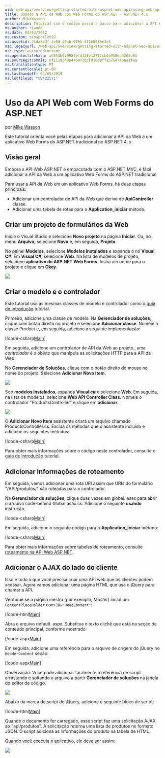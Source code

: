 ```yaml
---
uid: web-api/overview/getting-started-with-aspnet-web-api/using-web-api-with-aspnet-web-forms
title: Usando a API da Web com Web Forms do ASP.NET - ASP.NET 4.x
author: MikeWasson
description: Tutorial com o código passo a passo para adicionar a API da Web a um aplicativo de formulários do ASP.NET para ASP.NET 4. x
ms.author: riande
ms.date: 04/03/2012
ms.custom: seoapril2019
ms.assetid: 25da8c3f-4e90-4946-9765-4f160985e1e4
msc.legacyurl: /web-api/overview/getting-started-with-aspnet-web-api/using-web-api-with-aspnet-web-forms
msc.type: authoredcontent
ms.openlocfilehash: ae553b62998fefd128e12711cbde958ea42d8c63
ms.sourcegitcommit: 0f1119340e4464720cfd16d0ff15764746ea1fea
ms.translationtype: MT
ms.contentlocale: pt-BR
ms.lasthandoff: 04/09/2019
ms.locfileid: "59422571"
---
```

# <a name="using-web-api-with-aspnet-web-forms"></a>Uso da API Web com Web Forms do ASP.NET

por [Mike Wasson](https://github.com/MikeWasson)

Este tutorial orienta você pelas etapas para adicionar a API da Web a um aplicativo Web Forms do ASP.NET tradicional no ASP.NET 4. x. 

## <a name="overview"></a>Visão geral

Embora a API Web ASP.NET é empacotada com o ASP.NET MVC, é fácil adicionar a API da Web a um aplicativo Web Forms do ASP.NET tradicional.

Para usar a API da Web em um aplicativo Web Forms, há duas etapas principais:

- Adicionar um controlador de API da Web que deriva de **ApiController** classe.
- Adicionar uma tabela de rotas para o **Application\_iniciar** método.

## <a name="create-a-web-forms-project"></a>Criar um projeto de formulários da Web

Inicie o Visual Studio e selecione **Novo projeto** na página **Iniciar**. Ou, no menu **Arquivo**, selecione **Novo** e, em seguida, **Projeto**.

No painel **Modelos**, selecione **Modelos Instalados** e expanda o nó **Visual C#**. Em **Visual C#**, selecione **Web**. Na lista de modelos de projeto, selecione **aplicativo do ASP.NET Web Forms**. Insira um nome para o projeto e clique em **Okey**.

![](using-web-api-with-aspnet-web-forms/_static/image1.png)

## <a name="create-the-model-and-controller"></a>Criar o modelo e o controlador

Este tutorial usa as mesmas classes de modelo e controlador como o [guia de Introdução](tutorial-your-first-web-api.md) tutorial.

Primeiro, adicione uma classe de modelo. Na **Gerenciador de soluções**, clique com botão direito no projeto e selecione **Adicionar classe**. Nomeie a classe Product e, em seguida, adicione a seguinte implementação:

[!code-csharp[Main](using-web-api-with-aspnet-web-forms/samples/sample1.cs)]

Em seguida, adicione um controlador de API da Web ao projeto., uma *controlador* é o objeto que manipula as solicitações HTTP para a API da Web.

No **Gerenciador de Soluções**, clique com o botão direito do mouse no nome do projeto. Selecione **Adicionar Novo Item**.

![](using-web-api-with-aspnet-web-forms/_static/image2.png)

Sob **modelos instalados**, expanda **Visual c#** e selecione **Web**. Em seguida, na lista de modelos, selecione **Web API Controller Class**. Nomeie o controlador "ProductsController" e clique em **adicionar**.

![](using-web-api-with-aspnet-web-forms/_static/image3.png)

O **Adicionar Novo Item** assistente criará um arquivo chamado ProductsController.cs. Exclua os métodos que o assistente incluído e adicione os seguintes métodos:

[!code-csharp[Main](using-web-api-with-aspnet-web-forms/samples/sample2.cs)]

Para obter mais informações sobre o código neste controlador, consulte o [guia de Introdução](tutorial-your-first-web-api.md) tutorial.

## <a name="add-routing-information"></a>Adicionar informações de roteamento

Em seguida, vamos adicionar uma rota URI assim que URIs do formulário &quot;/API/produtos/&quot; são roteadas para o controlador.

Na **Gerenciador de soluções**, clique duas vezes em global. asax para abrir o arquivo code-behind Global.asax.cs. Adicione o seguinte **usando** instrução.

[!code-csharp[Main](using-web-api-with-aspnet-web-forms/samples/sample3.cs)]

Em seguida, adicione o seguinte código para o **Application\_iniciar** método:

[!code-csharp[Main](using-web-api-with-aspnet-web-forms/samples/sample4.cs)]

Para obter mais informações sobre tabelas de roteamento, consulte [roteamento na API Web ASP.NET](../web-api-routing-and-actions/routing-in-aspnet-web-api.md).

## <a name="add-client-side-ajax"></a>Adicionar o AJAX do lado do cliente

Isso é tudo o que você precisa criar uma API web que os clientes podem acessar. Agora vamos adicionar uma página HTML que usa o jQuery para chamar a API.

Verifique se a página mestra (por exemplo, *Master*) inclui um `ContentPlaceHolder` com `ID="HeadContent"`:

[!code-html[Main](using-web-api-with-aspnet-web-forms/samples/sample8.html)]

Abra o arquivo default. aspx. Substitua o texto clichê que está na seção de conteúdo principal, conforme mostrado:

[!code-aspx[Main](using-web-api-with-aspnet-web-forms/samples/sample5.aspx)]

Em seguida, adicione uma referência para o arquivo de origem do jQuery no `HeaderContent` seção:

[!code-aspx[Main](using-web-api-with-aspnet-web-forms/samples/sample6.aspx?highlight=2)]

Observação: Você pode adicionar facilmente a referência de script arrastando e soltando o arquivo a partir **Gerenciador de soluções** na janela do editor de código.

![](using-web-api-with-aspnet-web-forms/_static/image4.png)

Abaixo da marca de script do jQuery, adicione o seguinte bloco de script:

[!code-html[Main](using-web-api-with-aspnet-web-forms/samples/sample7.html)]

Quando o documento for carregado, esse script faz uma solicitação AJAX ao &quot;api/produtos&quot;. A solicitação retorna uma lista de produtos no formato JSON. O script adiciona as informações do produto na tabela de HTML.

Quando você executa o aplicativo, ele deve ser assim:

![](using-web-api-with-aspnet-web-forms/_static/image5.png)
